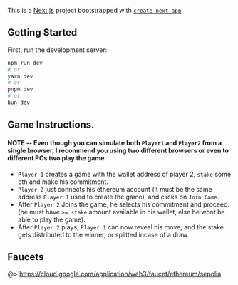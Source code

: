 This is a [Next.js](https://nextjs.org) project bootstrapped with [`create-next-app`](https://nextjs.org/docs/app/api-reference/cli/create-next-app).

## Getting Started

First, run the development server:

```bash
npm run dev
# or
yarn dev
# or
pnpm dev
# or
bun dev
```

## Game Instructions.

#### NOTE -- Even though you can simulate both `Player1` and `Player2` from a single browser, I recommend you using two different browsers or even to different PCs two play the game.

- `Player 1` creates a game with the wallet address of player 2, `stake` some eth and make his commitment.
- `Player 2` just connects his ethereum account (it must be the same address `Player 1` used to create the game), and clicks on `Join Game`.
- After `Player 2` Joins the game, he selects his commitment and proceed. (he must have `>= stake` amount available in his wallet, else he wont be able to play the game).
- After `Player 2` plays, `Player 1` can now reveal his move, and the stake gets distributed to the winner, or splitted incase of a draw.

## Faucets

@> https://cloud.google.com/application/web3/faucet/ethereum/sepolia
